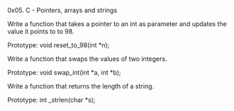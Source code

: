 0x05. C - Pointers, arrays and strings

Write a function that takes a pointer to an int as parameter and updates the value it points to to 98.

Prototype: void reset_to_98(int *n);


Write a function that swaps the values of two integers.

Prototype: void swap_int(int *a, int *b);


Write a function that returns the length of a string.

Prototype: int _strlen(char *s);
